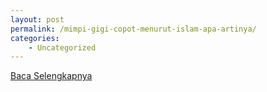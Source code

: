 ```yaml
---
layout: post
permalink: /mimpi-gigi-copot-menurut-islam-apa-artinya/
categories:
    - Uncategorized
---
```


[Baca Selengkapnya](/03)